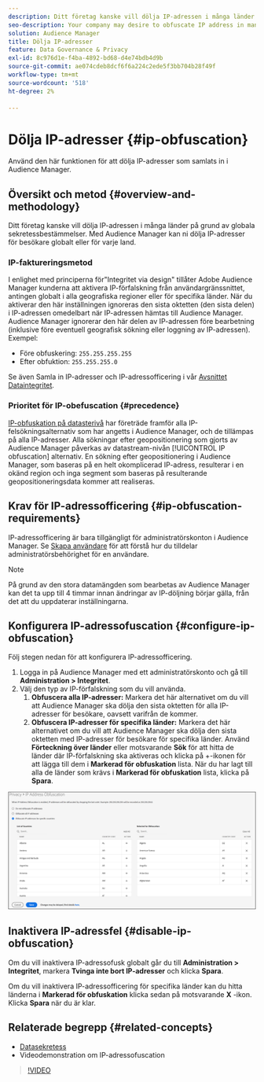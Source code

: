 ```yaml
---
description: Ditt företag kanske vill dölja IP-adressen i många länder på grund av globala sekretessbestämmelser. Med Audience Manager kan ni dölja IP-adresser för besökare globalt eller för varje land.
seo-description: Your company may desire to obfuscate IP address in many countries due to global privacy regulations. Audience Manager allows you to obfuscate visitor IP addresses on a global or country-by-country basis.
solution: Audience Manager
title: Dölja IP-adresser
feature: Data Governance & Privacy
exl-id: 8c976d1e-f4ba-4892-bd68-d4e74bdb4d9b
source-git-commit: ae074cdeb8dcf6f6a224c2ede5f3bb704b28f49f
workflow-type: tm+mt
source-wordcount: '518'
ht-degree: 2%

---
```


# Dölja IP-adresser {#ip-obfuscation}

Använd den här funktionen för att dölja IP-adresser som samlats in i Audience Manager.

## Översikt och metod {#overview-and-methodology}

Ditt företag kanske vill dölja IP-adressen i många länder på grund av globala sekretessbestämmelser. Med Audience Manager kan ni dölja IP-adresser för besökare globalt eller för varje land.

### IP-faktureringsmetod

I enlighet med principerna för&quot;Integritet via design&quot; tillåter Adobe Audience Manager kunderna att aktivera IP-förfalskning från användargränssnittet, antingen globalt i alla geografiska regioner eller för specifika länder. När du aktiverar den här inställningen ignoreras den sista oktetten (den sista delen) i IP-adressen omedelbart när IP-adressen hämtas till Audience Manager. Audience Manager ignorerar den här delen av IP-adressen före bearbetning (inklusive före eventuell geografisk sökning eller loggning av IP-adressen). Exempel:

* Före obfuskering: `255.255.255.255`
* Efter obfuktion: `255.255.255.0`

Se även Samla in IP-adresser och IP-adressofficering i vår [Avsnittet Dataintegritet](/help/using/overview/data-security-and-privacy/data-privacy.md).

### Prioritet för IP-obefuscation {#precedence}

[IP-obfuskation på datasterivå](https://experienceleague.adobe.com/docs/experience-platform/edge/datastreams/configure.html?lang=en#create) har företräde framför alla IP-felsökningsalternativ som har angetts i Audience Manager, och de tillämpas på alla IP-adresser. Alla sökningar efter geopositionering som gjorts av Audience Manager påverkas av datastream-nivån [!UICONTROL IP obfuscation] alternativ. En sökning efter geopositionering i Audience Manager, som baseras på en helt okomplicerad IP-adress, resulterar i en okänd region och inga segment som baseras på resulterande geopositioneringsdata kommer att realiseras.

## Krav för IP-adressofficering {#ip-obfuscation-requirements}

IP-adressofficering är bara tillgängligt för administratörskonton i Audience Manager. Se [Skapa användare](/help/using/features/administration/administration-overview.md#create-users) för att förstå hur du tilldelar administratörsbehörighet för en användare.

>[!NOTE]
>
> På grund av den stora datamängden som bearbetas av Audience Manager kan det ta upp till 4 timmar innan ändringar av IP-döljning börjar gälla, från det att du uppdaterar inställningarna.

## Konfigurera IP-adressofuscation {#configure-ip-obfuscation}

Följ stegen nedan för att konfigurera IP-adressofficering.

1. Logga in på Audience Manager med ett administratörskonto och gå till **Administration > Integritet**.
2. Välj den typ av IP-förfalskning som du vill använda.
   1. **Obfuscera alla IP-adresser:** Markera det här alternativet om du vill att Audience Manager ska dölja den sista oktetten för alla IP-adresser för besökare, oavsett varifrån de kommer.
   2. **Obfuscera IP-adresser för specifika länder:** Markera det här alternativet om du vill att Audience Manager ska dölja den sista oktetten med IP-adresser för besökare för specifika länder. Använd **Förteckning över länder** eller motsvarande **Sök** för att hitta de länder där IP-förfalskning ska aktiveras och klicka på +-ikonen för att lägga till dem i **Markerad för obfuskation** lista. När du har lagt till alla de länder som krävs i **Markerad för obfuskation** lista, klicka på **Spara**.

![](assets/ip-obfuscation.png)

## Inaktivera IP-adressfel {#disable-ip-obfuscation}

Om du vill inaktivera IP-adressofusk globalt går du till **Administration > Integritet**, markera **Tvinga inte bort IP-adresser** och klicka **Spara**.

Om du vill inaktivera IP-adressofficering för specifika länder kan du hitta länderna i **Markerad för obfuskation** klicka sedan på motsvarande **X** -ikon. Klicka **Spara** när du är klar.

## Relaterade begrepp {#related-concepts}

* [Datasekretess](/help/using/overview/data-security-and-privacy/data-privacy.md)
* Videodemonstration om IP-adressofuscation
>[!VIDEO](https://video.tv.adobe.com/v/27218/)

